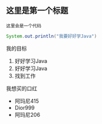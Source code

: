 ## 这里是第一个标题

`这里会是一个代码`

```java
System.out.println("我要好好学Java")
```

我的目标
1. 好好学习Java
2. 好好学习Java
3. 找到工作

我想买的口红
* 阿玛尼415
* Dior999
* 阿玛尼206
